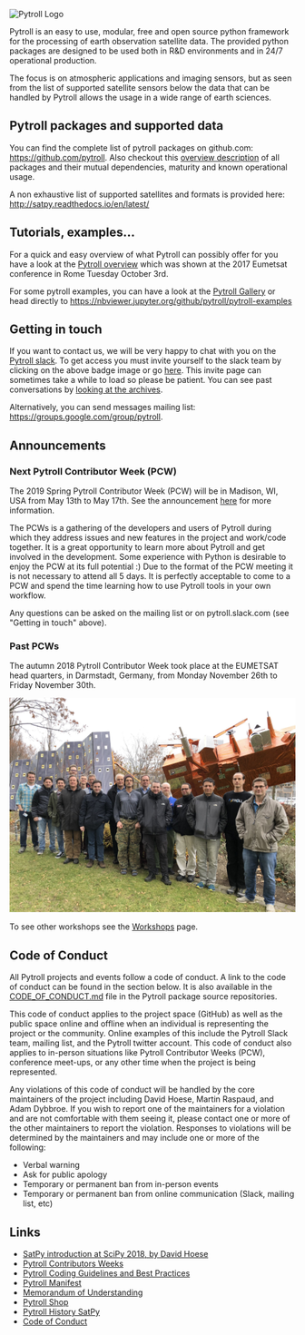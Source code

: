 ![Pytroll Logo](https://raw.githubusercontent.com/pytroll/pytroll/master/web/source/images/pytroll_dark_small.png)

Pytroll is an easy to use, modular, free and open source python framework for the processing of earth observation satellite data. The provided python packages are designed to be used both in R&D environments and in 24/7 operational production.

The focus is on atmospheric applications and imaging sensors, but as seen from the list of supported satellite sensors below the data that can be handled by Pytroll allows the usage in a wide range of earth sciences.

## Pytroll packages and supported data

You can find the complete list of pytroll packages on github.com: <https://github.com/pytroll>.
Also checkout this [overview description](pytroll_packages_overview.md) of all packages and their mutual 
dependencies, maturity and known operational usage.

A non exhaustive list of supported satellites and formats is provided here: <http://satpy.readthedocs.io/en/latest/>

## Tutorials, examples...

For a quick and easy overview of what Pytroll can possibly offer for you have a look at the [Pytroll overview](https://docs.google.com/presentation/d/10QSq6H0QL4WruEiY-1TU4Rk-f05QzZOZ1UoD9adx9ow/edit?usp=sharing) which was shown at the 2017 Eumetsat conference in Rome Tuesday October 3rd.

For some pytroll examples, you can have a look at the [Pytroll Gallery](gallery.md) or head directly to <https://nbviewer.jupyter.org/github/pytroll/pytroll-examples>

## Getting in touch

<script async defer src="https://pytrollslackin.herokuapp.com/slackin.js"></script>

If you want to contact us, we will be very happy to chat with you on the [Pytroll slack](https://pytroll.slack.com).
To get access you must invite yourself to the slack team by clicking on the
above badge image or go [here](https://pytrollslackin.herokuapp.com/). This
invite page can sometimes take a while to load so please be patient.
You can see past conversations by
[looking at the archives](https://pytroll.slackarchive.io).

Alternatively, you can send messages mailing list: <https://groups.google.com/group/pytroll>.

## Announcements

### Next Pytroll Contributor Week (PCW)

The 2019 Spring Pytroll Contributor Week (PCW) will be in Madison, WI, USA from May 13th to May 17th. See
the announcement [here](https://go.wisc.edu/ty79a6) for more information.

The PCWs is a gathering of the developers and users of Pytroll during which they address issues and new features in 
the project and work/code together. It is a great opportunity to learn more about Pytroll and get involved in 
the development. Some experience with Python is desirable to enjoy the PCW at its full potential :) Due to the format
of the PCW meeting it is not necessary to attend all 5 days. It is perfectly acceptable to come to a PCW and spend
the time learning how to use Pytroll tools in your own workflow.

Any questions can be asked on the mailing list or on pytroll.slack.com (see "Getting in touch" above).

### Past PCWs

The autumn 2018 Pytroll Contributor Week took place at the EUMETSAT head
quarters, in Darmstadt, Germany, from Monday November 26th to Friday November
30th.

![PCW@EUMETSAT](IMG_1916.jpeg)

To see other workshops see the [Workshops](workshops.md) page.

## Code of Conduct

All Pytroll projects and events follow a code of conduct. A link to the code
of conduct can be found in the section below. It is also available in the
[CODE_OF_CONDUCT.md](CODE_OF_CONDUCT.md) file in the Pytroll package source
repositories.

This code of conduct applies to the
project space (GitHub) as well as the public space online and offline when
an individual is representing the project or the community. Online examples
of this include the Pytroll Slack team, mailing list, and the Pytroll twitter
account. This code of conduct also applies to in-person situations like
Pytroll Contributor Weeks (PCW), conference meet-ups, or any other time when
the project is being represented.

Any violations of this code of conduct will be handled by the core maintainers
of the project including David Hoese, Martin Raspaud, and Adam Dybbroe.
If you wish to report one of the maintainers for a violation and are
not comfortable with them seeing it, please contact one or more of the other
maintainers to report the violation. Responses to violations will be
determined by the maintainers and may include one or more of the following:

- Verbal warning
- Ask for public apology
- Temporary or permanent ban from in-person events
- Temporary or permanent ban from online communication (Slack, mailing list, etc)

## Links

- [SatPy introduction at SciPy 2018, by David Hoese](https://www.youtube.com/watch?v=G-fz8L9xHIs)
- [Pytroll Contributors Weeks](workshops.md)
- [Pytroll Coding Guidelines and Best Practices](guidelines.md)
- [Pytroll Manifest](manifest.md)
- [Memorandum of Understanding](pytroll_mou_20170222.pdf)
- [Pytroll Shop](http://pytroll.spreadshirt.net/)
- [Pytroll History SatPy](https://youtu.be/eBQi2G_fqXQ)
- [Code of Conduct](CODE_OF_CONDUCT.md)
